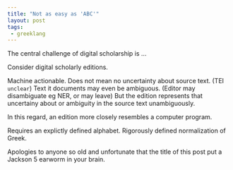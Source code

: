 ```yaml
---
title: "Not as easy as 'ABC'"
layout: post
tags:
 - greeklang
---
```



The central challenge of digital scholarship is ...

Consider digital scholarly editions.

Machine actionable.  Does not mean no uncertainty about source text. (TEI `unclear`)
Text it documents may even be ambiguous.  (Editor may disambiguate eg NER, or may leave)
But the edition represents that uncertainy about or ambiguity in the source text
unambiguously.

In this regard, an edition more closely resembles a computer program.

Requires an explictly defined alphabet.
Rigorously defined normalization of Greek.

Apologies to anyone so old and unfortunate that the title of this post put a Jackson 5 earworm in your brain.
